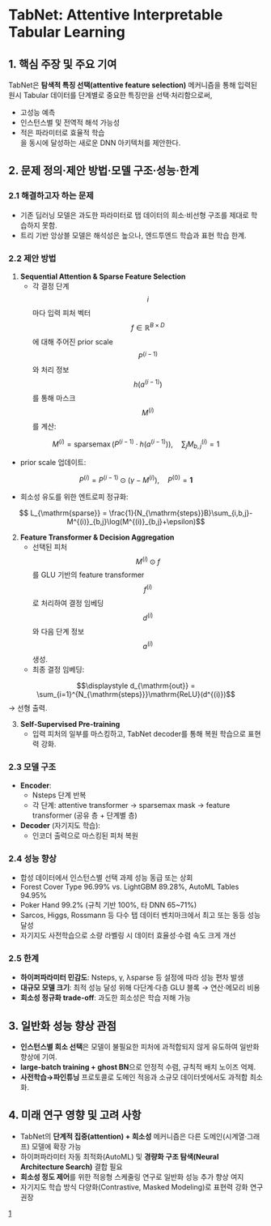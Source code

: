 # TabNet: Attentive Interpretable Tabular Learning

## 1. 핵심 주장 및 주요 기여  
TabNet은 **탐색적 특징 선택(attentive feature selection)** 메커니즘을 통해 입력된 원시 Tabular 데이터를 단계별로 중요한 특징만을 선택·처리함으로써,  
-  고성능 예측  
-  인스턴스별 및 전역적 해석 가능성  
-  적은 파라미터로 효율적 학습  
을 동시에 달성하는 새로운 DNN 아키텍처를 제안한다.

## 2. 문제 정의·제안 방법·모델 구조·성능·한계

### 2.1 해결하고자 하는 문제  
- 기존 딥러닝 모델은 과도한 파라미터로 탭 데이터의 희소·비선형 구조를 제대로 학습하지 못함.  
- 트리 기반 앙상블 모델은 해석성은 높으나, 엔드투엔드 학습과 표현 학습 한계.

### 2.2 제안 방법  
1) **Sequential Attention & Sparse Feature Selection**  
   - 각 결정 단계 $$i$$마다 입력 피처 벡터 $$f\in\mathbb{R}^{B\times D}$$에 대해 주어진 prior scale $$P^{(i-1)}$$와 처리 정보 $$h(a^{(i-1)})$$를 통해 마스크 $$M^{(i)}$$를 계산:  

$$
       M^{(i)} = \mathop{\mathrm{sparsemax}}\bigl(P^{(i-1)} \cdot h(a^{(i-1)})\bigr),\quad \sum_j M^{(i)}_{b,j}=1
     $$
   
   - prior scale 업데이트:  

$$
       P^{(i)} = P^{(i-1)} \odot (\gamma - M^{(i)}),\quad P^{(0)}=\mathbf{1}
     $$
   
   - 희소성 유도를 위한 엔트로피 정규화:  

```math
       L_{\mathrm{sparse}} = \frac{1}{N_{\mathrm{steps}}B}\sum_{i,b,j}-M^{(i)}_{b,j}\log(M^{(i)}_{b,j}+\epsilon)
```

2) **Feature Transformer & Decision Aggregation**  
   - 선택된 피처 $$M^{(i)}\odot f$$를 GLU 기반의 feature transformer $$f^{(i)}$$로 처리하여 결정 임베딩 $$d^{(i)}$$와 다음 단계 정보 $$a^{(i)}$$ 생성.  
   - 최종 결정 임베딩:  

$$\displaystyle d_{\mathrm{out}} = \sum_{i=1}^{N_{\mathrm{steps}}}\mathrm{ReLU}(d^{(i)})$$ → 선형 출력.

3) **Self-Supervised Pre-training**  
   - 입력 피처의 일부를 마스킹하고, TabNet decoder를 통해 복원 학습으로 표현력 강화.

### 2.3 모델 구조  
- **Encoder**:  
  - Nsteps 단계 반복  
  - 각 단계: attentive transformer → sparsemax mask → feature transformer (공유 층 + 단계별 층)  
- **Decoder** (자기지도 학습):  
  - 인코더 출력으로 마스킹된 피처 복원

### 2.4 성능 향상  
- 합성 데이터에서 인스턴스별 선택 과제 성능 동급 또는 상회  
- Forest Cover Type 96.99% vs. LightGBM 89.28%, AutoML Tables 94.95%  
- Poker Hand 99.2% (규칙 기반 100%, 타 DNN 65~71%)  
- Sarcos, Higgs, Rossmann 등 다수 탭 데이터 벤치마크에서 최고 또는 동등 성능 달성  
- 자기지도 사전학습으로 소량 라벨링 시 데이터 효율성·수렴 속도 크게 개선  

### 2.5 한계  
- **하이퍼파라미터 민감도**: Nsteps, γ, λsparse 등 설정에 따라 성능 편차 발생  
- **대규모 모델 크기**: 최적 성능 달성 위해 다단계·다층 GLU 블록 → 연산·메모리 비용  
- **희소성 정규화 trade-off**: 과도한 희소성은 학습 저해 가능

## 3. 일반화 성능 향상 관점  
- **인스턴스별 희소 선택**은 모델이 불필요한 피처에 과적합되지 않게 유도하여 일반화 향상에 기여.  
- **large-batch training + ghost BN**으로 안정적 수렴, 규칙적 배치 노이즈 억제.  
- **사전학습→파인튜닝** 프로토콜로 도메인 적응과 소규모 데이터셋에서도 과적합 최소화.

## 4. 미래 연구 영향 및 고려 사항  
- TabNet의 **단계적 집중(attention) + 희소성** 메커니즘은 다른 도메인(시계열·그래프) 모델에 확장 가능  
- 하이퍼파라미터 자동 최적화(AutoML) 및 **경량화 구조 탐색(Neural Architecture Search)** 결합 필요  
- **희소성 정도 제어**를 위한 적응형 스케줄링 연구로 일반화 성능 추가 향상 여지  
- 자기지도 학습 방식 다양화(Contrastive, Masked Modeling)로 표현력 강화 연구 권장

[1](https://ppl-ai-file-upload.s3.amazonaws.com/web/direct-files/attachments/22370781/9e1762f7-5631-4cdd-a851-bfd235b86d4b/1908.07442v5.pdf)
